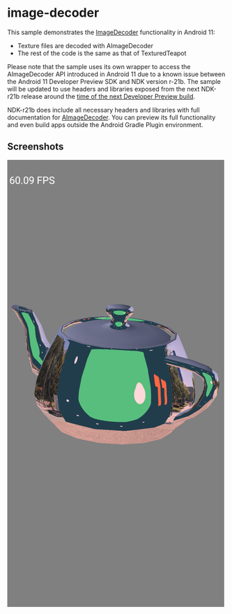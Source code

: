 image-decoder
==============
This sample demonstrates the [ImageDecoder](https://developer.android.com/ndk/guides/image-decoder) functionality in Android 11:
- Texture files are decoded with AImageDecoder
- The rest of the code is the same as that of TexturedTeapot

Please note that the sample uses its own wrapper to access the AImageDecoder API introduced in Android 11 due to a known issue between the Android 11 Developer Preview SDK and NDK version r-21b. The sample will be updated to use headers and libraries exposed from the next NDK-r21b release
around the [time of the next Developer Preview build](https://developer.android.com/preview/overview#timeline).

NDK-r21b does include all necessary headers and libraries with full documentation for [AImageDecoder](https://developer.android.com/ndk/reference/group/image-decoder). You can preview its full functionality and even
build apps outside the Android Gradle Plugin environment.

Screenshots
-----------
![screenshot](screenshot.png)

